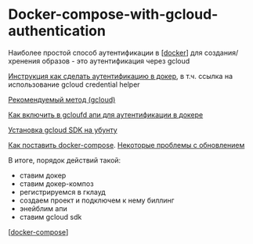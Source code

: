 # Docker-compose-with-gcloud-authentication

Наиболее простой способ аутентификации в [[docker]] для создания/хренения образов - это аутентификация через gcloud

[Инструкция как сделать аутентификацию в докер](https://cloud.google.com/artifact-registry/docs/docker/authentication), в т.ч. ссылка на использование gcloud credential helper

[Рекомендуемый метод (gcloud)](https://cloud.google.com/artifact-registry/docs/docker/authentication#gcloud-helper)

[Как включить в gcloufd апи для аутентификации в докере](https://cloud.google.com/artifact-registry/docs/enable-service)

[Установка gcloud SDK на убунту](https://cloud.google.com/sdk/docs/install#deb)

[Как поставить docker-compose](https://docs.docker.com/compose/install/#install-using-pip). [Некоторые проблемы с обновлением](https://stackoverflow.com/questions/49839028/how-to-upgrade-docker-compose-to-latest-version)

В итоге, порядок действий такой:

- ставим докер
- ставим докер-композ
- регистрируемся в гклауд
- создаем проект и подключем к нему биллинг
- энейблим апи
- ставим gcloud sdk

[[docker-compose]]

[//begin]: # "Autogenerated link references for markdown compatibility"
[docker]: ../lists/docker "Docker"
[docker-compose]: docker-compose "Docker-compose"
[//end]: # "Autogenerated link references"